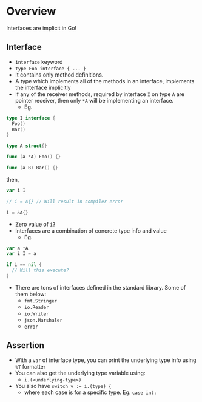 # Overview

Interfaces are implicit in Go!

## Interface

- `interface` keyword
- `type Foo interface { ... }`
- It contains only method definitions.
- A type which implements all of the methods in an interface, implements the interface implicitly
- If any of the receiver methods, required by interface `I` on type `A` are pointer receiver, then only `*A` will be implementing an interface.
  - Eg.

```go
type I interface {
  Foo()
  Bar()
}

type A struct{}

func (a *A) Foo() {}

func (a B) Bar() {}
```

then,

```go
var i I

// i = A{} // Will result in compiler error

i = &A{}
```

- Zero value of `i`?
- Interfaces are a combination of concrete type info and value
  - Eg.

```go
var a *A
var i I = a

if i == nil {
  // Will this execute?
}
```

- There are tons of interfaces defined in the standard library. Some of them below:
  - `fmt.Stringer`
  - `io.Reader`
  - `io.Writer`
  - `json.Marshaler`
  - `error`

## Assertion

- With a `var` of interface type, you can print the underlying type info using `%T` formatter
- You can also get the underlying type variable using:
  - `i.(<underlying-type>)`
- You also have `switch v := i.(type) {`
  - where each case is for a specific type. Eg. `case int: `
